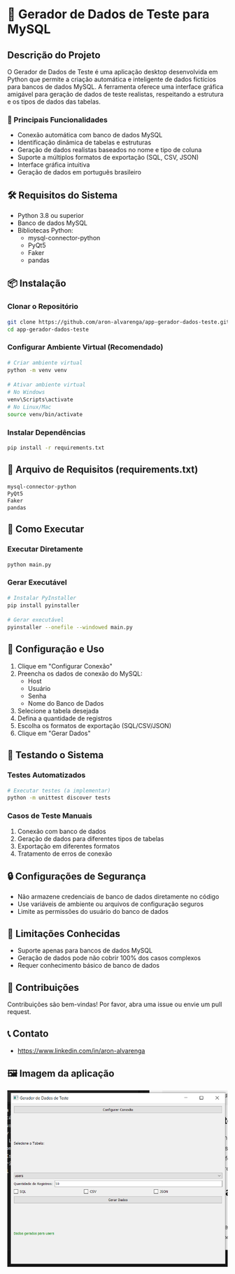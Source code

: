 # 🧪 Gerador de Dados de Teste para MySQL

## Descrição do Projeto

O Gerador de Dados de Teste é uma aplicação desktop desenvolvida em Python que permite a criação automática e inteligente de dados fictícios para bancos de dados MySQL. A ferramenta oferece uma interface gráfica amigável para geração de dados de teste realistas, respeitando a estrutura e os tipos de dados das tabelas.

### 🌟 Principais Funcionalidades

- Conexão automática com banco de dados MySQL
- Identificação dinâmica de tabelas e estruturas
- Geração de dados realistas baseados no nome e tipo de coluna
- Suporte a múltiplos formatos de exportação (SQL, CSV, JSON)
- Interface gráfica intuitiva
- Geração de dados em português brasileiro

## 🛠 Requisitos do Sistema

- Python 3.8 ou superior
- Banco de dados MySQL
- Bibliotecas Python:
  - mysql-connector-python
  - PyQt5
  - Faker
  - pandas

## 📦 Instalação

### Clonar o Repositório

```bash
git clone https://github.com/aron-alvarenga/app-gerador-dados-teste.git
cd app-gerador-dados-teste
```

### Configurar Ambiente Virtual (Recomendado)

```bash
# Criar ambiente virtual
python -m venv venv

# Ativar ambiente virtual
# No Windows
venv\Scripts\activate
# No Linux/Mac
source venv/bin/activate
```

### Instalar Dependências

```bash
pip install -r requirements.txt
```

## 📝 Arquivo de Requisitos (requirements.txt)

```
mysql-connector-python
PyQt5
Faker
pandas
```

## 🚀 Como Executar

### Executar Diretamente

```bash
python main.py
```

### Gerar Executável

```bash
# Instalar PyInstaller
pip install pyinstaller

# Gerar executável
pyinstaller --onefile --windowed main.py
```

## 🔧 Configuração e Uso

1. Clique em "Configurar Conexão"
2. Preencha os dados de conexão do MySQL:
   - Host
   - Usuário
   - Senha
   - Nome do Banco de Dados
3. Selecione a tabela desejada
4. Defina a quantidade de registros
5. Escolha os formatos de exportação (SQL/CSV/JSON)
6. Clique em "Gerar Dados"

## 🧪 Testando o Sistema

### Testes Automatizados

```bash
# Executar testes (a implementar)
python -m unittest discover tests
```

### Casos de Teste Manuais

1. Conexão com banco de dados
2. Geração de dados para diferentes tipos de tabelas
3. Exportação em diferentes formatos
4. Tratamento de erros de conexão

## 🔒 Configurações de Segurança

- Não armazene credenciais de banco de dados diretamente no código
- Use variáveis de ambiente ou arquivos de configuração seguros
- Limite as permissões do usuário do banco de dados

## 🚧 Limitações Conhecidas

- Suporte apenas para bancos de dados MySQL
- Geração de dados pode não cobrir 100% dos casos complexos
- Requer conhecimento básico de banco de dados

## 🤝 Contribuições

Contribuições são bem-vindas! Por favor, abra uma issue ou envie um pull request.

## 📞 Contato

- https://www.linkedin.com/in/aron-alvarenga

## 🖼️ Imagem da aplicação

<div align="center">
  <img src="./image.PNG" alt="Imagem da aplicação">
</div>
